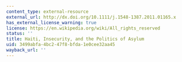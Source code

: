 ```yaml
---
content_type: external-resource
external_url: http://dx.doi.org/10.1111/j.1548-1387.2011.01165.x
has_external_license_warning: true
license: https://en.wikipedia.org/wiki/All_rights_reserved
status: ''
title: Haiti, Insecurity, and the Politics of Asylum
uid: 3499abfa-4bc2-47f8-bfda-1e0cee32aa45
wayback_url: ''
---
```

